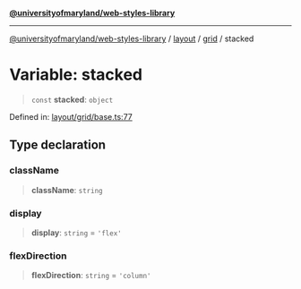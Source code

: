 [**@universityofmaryland/web-styles-library**](../../../../README.md)

***

[@universityofmaryland/web-styles-library](../../../../README.md) / [layout](../../../README.md) / [grid](../README.md) / stacked

# Variable: stacked

> `const` **stacked**: `object`

Defined in: [layout/grid/base.ts:77](https://github.com/UMD-Digital/design-system/blob/7fa144f196ef5f0ef2b372670136735f5a5c9236/packages/styles/source/layout/grid/base.ts#L77)

## Type declaration

### className

> **className**: `string`

### display

> **display**: `string` = `'flex'`

### flexDirection

> **flexDirection**: `string` = `'column'`
